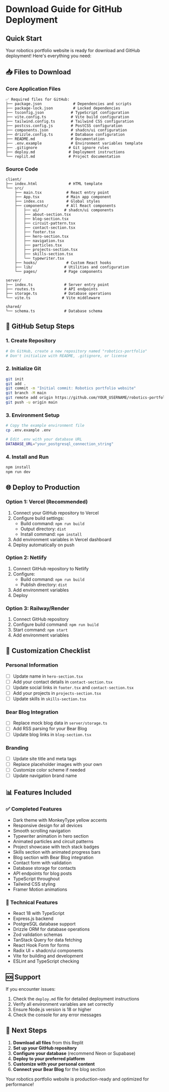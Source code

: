 # Download Guide for GitHub Deployment

## Quick Start

Your robotics portfolio website is ready for download and GitHub deployment! Here's everything you need:

## 📥 Files to Download

### Core Application Files
```
✅ Required files for GitHub:
├── package.json              # Dependencies and scripts
├── package-lock.json         # Locked dependencies
├── tsconfig.json            # TypeScript configuration
├── vite.config.ts           # Vite build configuration
├── tailwind.config.ts       # Tailwind CSS configuration
├── postcss.config.js        # PostCSS configuration
├── components.json          # shadcn/ui configuration
├── drizzle.config.ts        # Database configuration
├── README.md                # Documentation
├── .env.example             # Environment variables template
├── .gitignore              # Git ignore rules
├── deploy.md               # Deployment instructions
└── replit.md               # Project documentation
```

### Source Code
```
client/
├── index.html              # HTML template
└── src/
    ├── main.tsx           # React entry point
    ├── App.tsx            # Main app component
    ├── index.css          # Global styles
    ├── components/        # All React components
    │   ├── ui/           # shadcn/ui components
    │   ├── about-section.tsx
    │   ├── blog-section.tsx
    │   ├── circuit-pattern.tsx
    │   ├── contact-section.tsx
    │   ├── footer.tsx
    │   ├── hero-section.tsx
    │   ├── navigation.tsx
    │   ├── particles.tsx
    │   ├── projects-section.tsx
    │   ├── skills-section.tsx
    │   └── typewriter.tsx
    ├── hooks/             # Custom React hooks
    ├── lib/              # Utilities and configuration
    └── pages/            # Page components

server/
├── index.ts              # Server entry point
├── routes.ts             # API endpoints
├── storage.ts            # Database operations
└── vite.ts              # Vite middleware

shared/
└── schema.ts             # Database schema
```

## 🚀 GitHub Setup Steps

### 1. Create Repository
```bash
# On GitHub, create a new repository named "robotics-portfolio"
# Don't initialize with README, .gitignore, or license
```

### 2. Initialize Git
```bash
git init
git add .
git commit -m "Initial commit: Robotics portfolio website"
git branch -M main
git remote add origin https://github.com/YOUR_USERNAME/robotics-portfolio.git
git push -u origin main
```

### 3. Environment Setup
```bash
# Copy the example environment file
cp .env.example .env

# Edit .env with your database URL
DATABASE_URL="your_postgresql_connection_string"
```

### 4. Install and Run
```bash
npm install
npm run dev
```

## 🌐 Deploy to Production

### Option 1: Vercel (Recommended)
1. Connect your GitHub repository to Vercel
2. Configure build settings:
   - Build command: `npm run build`
   - Output directory: `dist`
   - Install command: `npm install`
3. Add environment variables in Vercel dashboard
4. Deploy automatically on push

### Option 2: Netlify
1. Connect GitHub repository to Netlify
2. Configure:
   - Build command: `npm run build`
   - Publish directory: `dist`
3. Add environment variables
4. Deploy

### Option 3: Railway/Render
1. Connect GitHub repository
2. Configure build command: `npm run build`
3. Start command: `npm start`
4. Add environment variables

## 🎨 Customization Checklist

### Personal Information
- [ ] Update name in `hero-section.tsx`
- [ ] Add your contact details in `contact-section.tsx`
- [ ] Update social links in `footer.tsx` and `contact-section.tsx`
- [ ] Add your projects in `projects-section.tsx`
- [ ] Update skills in `skills-section.tsx`

### Bear Blog Integration
- [ ] Replace mock blog data in `server/storage.ts`
- [ ] Add RSS parsing for your Bear Blog
- [ ] Update blog links in `blog-section.tsx`

### Branding
- [ ] Update site title and meta tags
- [ ] Replace placeholder images with your own
- [ ] Customize color scheme if needed
- [ ] Update navigation brand name

## 📊 Features Included

### ✅ Completed Features
- Dark theme with MonkeyType yellow accents
- Responsive design for all devices
- Smooth scrolling navigation
- Typewriter animation in hero section
- Animated particles and circuit patterns
- Project showcase with tech stack badges
- Skills section with animated progress bars
- Blog section with Bear Blog integration
- Contact form with validation
- Database storage for contacts
- API endpoints for blog posts
- TypeScript throughout
- Tailwind CSS styling
- Framer Motion animations

### 🔧 Technical Features
- React 18 with TypeScript
- Express.js backend
- PostgreSQL database support
- Drizzle ORM for database operations
- Zod validation schemas
- TanStack Query for data fetching
- React Hook Form for forms
- Radix UI + shadcn/ui components
- Vite for building and development
- ESLint and TypeScript checking

## 🆘 Support

If you encounter issues:
1. Check the `deploy.md` file for detailed deployment instructions
2. Verify all environment variables are set correctly
3. Ensure Node.js version is 18 or higher
4. Check the console for any error messages

## 🎯 Next Steps

1. **Download all files** from this Replit
2. **Set up your GitHub repository**
3. **Configure your database** (recommend Neon or Supabase)
4. **Deploy to your preferred platform**
5. **Customize with your personal content**
6. **Connect your Bear Blog** for the blog section

Your robotics portfolio website is production-ready and optimized for performance!
